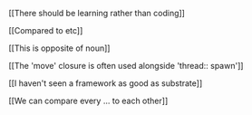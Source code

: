 [[There should be learning rather than coding]]

 [[Compared to etc]]

 [[This is opposite of noun]]

 [[The 'move' closure is often used alongside 'thread:: spawn']]

 [[I haven't seen a framework as good as substrate]]

 [[We can compare every ... to each other]]